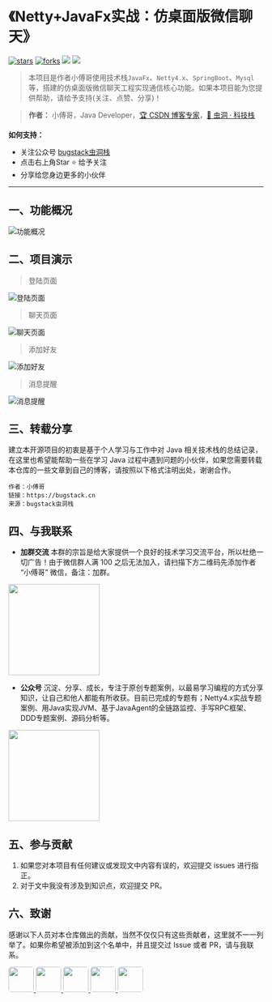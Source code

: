# 《Netty+JavaFx实战：仿桌面版微信聊天》

[![stars](https://badgen.net/github/stars/MyGitBooks/itstack.github.io?icon=github&color=4ab8a1)](https://github.com/MyGitBooks/itstack.github.io) [![forks](https://badgen.net/github/forks/MyGitBooks/itstack.github.io?icon=github&color=4ab8a1)](https://github.com/MyGitBooks/itstack.github.io) [<img src="https://itstack.org/_media/onlinebook.svg">](http://chat.itstack.org) [<img src="https://itstack.org/_media/wxbugstack.svg">](https://itstack.org/_media/qrcode.png?x-oss-process=style/may)

> 本项目是作者小傅哥使用技术栈```JavaFx```、```Netty4.x```、```SpringBoot```、```Mysql```等，搭建的仿桌面版微信聊天工程实现通信核心功能。如果本项目能为您提供帮助，请给予支持(关注、点赞、分享)！

> **作者：** 小傅哥，Java Developer，[:trophy: CSDN 博客专家](https://bugstack.blog.csdn.net)，[:bug: 虫洞 · 科技栈](https://bugstack.cn)

**如何支持：**
 - 关注公众号 [bugstack虫洞栈](https://itstack.org/_media/qrcode.png?x-oss-process=style/may)
 - 点击右上角Star :star: 给予关注
 - 分享给您身边更多的小伙伴

----

## 一、功能概况

![功能概况](http://chat.itstack.org/assets/img/2020/p-xmind.png)

## 二、项目演示

>登陆页面

![登陆页面](http://chat.itstack.org/assets/img/2020/ui-00.png)

>聊天页面

![聊天页面](http://chat.itstack.org/assets/img/2020/ui-01.png)

>添加好友

![添加好友](http://chat.itstack.org/assets/img/2020/ui-02.png)

>消息提醒

![消息提醒](http://chat.itstack.org/assets/img/2020/ui-05.png)

##  三、转载分享

建立本开源项目的初衷是基于个人学习与工作中对 Java 相关技术栈的总结记录，在这里也希望能帮助一些在学习 Java 过程中遇到问题的小伙伴，如果您需要转载本仓库的一些文章到自己的博客，请按照以下格式注明出处，谢谢合作。

```
作者：小傅哥
链接：https://bugstack.cn
来源：bugstack虫洞栈
```

## 四、与我联系

- **加群交流**
本群的宗旨是给大家提供一个良好的技术学习交流平台，所以杜绝一切广告！由于微信群人满 100 之后无法加入，请扫描下方二维码先添加作者 “小傅哥” 微信，备注：加群。
<img src="https://itstack.org/_media/fustack.png?x-oss-process=style/may" width="180" height="180"/>

- **公众号**
沉淀、分享、成长，专注于原创专题案例，以最易学习编程的方式分享知识，让自己和他人都能有所收获。目前已完成的专题有；Netty4.x实战专题案例、用Java实现JVM、基于JavaAgent的全链路监控、手写RPC框架、DDD专题案例、源码分析等。
<img src="https://itstack.org/_media/qrcode.png?x-oss-process=style/may" width="180" height="180"/>

## 五、参与贡献

1. 如果您对本项目有任何建议或发现文中内容有误的，欢迎提交 issues 进行指正。
2. 对于文中我没有涉及到知识点，欢迎提交 PR。

## 六、致谢

感谢以下人员对本仓库做出的贡献，当然不仅仅只有这些贡献者，这里就不一一列举了。如果你希望被添加到这个名单中，并且提交过 Issue 或者 PR，请与我联系。

<a href="https://github.com/linw7">
    <img src="https://avatars0.githubusercontent.com/u/3761578?s=460&v=4" style="border-radius:5px" width="50px">
</a> 
<a href="https://github.com/g10guang">
    <img src="https://avatars0.githubusercontent.com/u/30902679?s=400&v=4" style="border-radius:5px" width="50px">
</a> 
<a href="https://github.com/g10guang">
    <img src="https://avatars1.githubusercontent.com/u/15908832?s=180&v=4" style="border-radius:5px" width="50px">
</a>
<a href="https://github.com/g10guang">
    <img src="https://avatars2.githubusercontent.com/u/24491006?s=460&v=4" style="border-radius:5px" width="50px">
</a> 
<a href="https://github.com/g10guang">
    <img src="https://avatars1.githubusercontent.com/u/57205940?s=180&v=4" style="border-radius:5px" width="50px">
</a>
